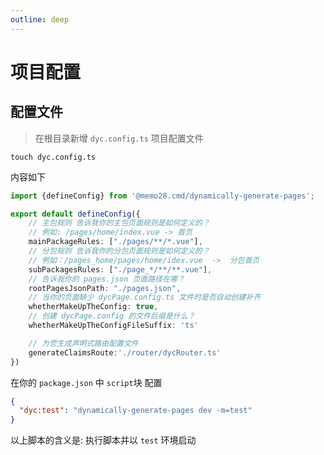 ```yaml
---
outline: deep
---
```



# 项目配置




## 配置文件

> 在根目录新增 `dyc.config.ts` 项目配置文件

```shell
touch dyc.config.ts
```

内容如下

```ts
import {defineConfig} from '@memo28.cmd/dynamically-generate-pages';

export default defineConfig({
    // 主包规则 告诉我你的主包页面规则是如何定义的？
    // 例如: /pages/home/index.vue -> 首页
    mainPackageRules: ["./pages/**/*.vue"],
    // 分包规则 告诉我你的分包页面规则是如何定义的？
    // 例如：/pages_home/pages/home/idex.vue  ->  分包首页
    subPackagesRules: ["./page_*/**/**.vue"],
    // 告诉我你的 pages.json 页面路径在哪？
    rootPagesJsonPath: "./pages.json",
    // 当你的页面缺少 dycPage.config.ts 文件时是否自动创建补齐
    whetherMakeUpTheConfig: true,
    // 创建 dycPage.config 的文件后缀是什么？
    whetherMakeUpTheConfigFileSuffix: 'ts'

    // 为您生成声明式路由配置文件
    generateClaimsRoute:'./router/dycRouter.ts'
})
```

在你的 `package.json` 中 `script`块 配置

```json
{
  "dyc:test": "dynamically-generate-pages dev -m=test"
}
```

以上脚本的含义是: 执行脚本并以 `test` 环境启动

